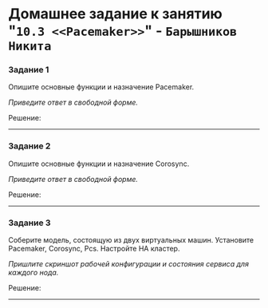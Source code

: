 # Домашнее задание к занятию "`10.3 <<Pacemaker>>`" - `Барышников Никита`


### Задание 1

Опишите основные функции и назначение Pacemaker.

*Приведите ответ в свободной форме.*

Решение:



---

### Задание 2

Опишите основные функции и назначение Corosync.

*Приведите ответ в свободной форме.*

Решение:



---

### Задание 3

Соберите модель, состоящую из двух виртуальных машин. Установите Pacemaker, Corosync, Pcs. Настройте HA кластер.

*Пришлите скриншот рабочей конфигурации и состояния сервиса для каждого нода.*

Решение:



---